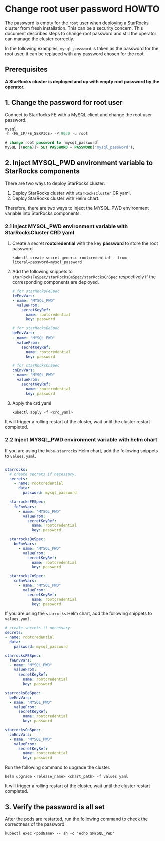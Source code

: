 # Change root user password HOWTO

The password is empty for the `root` user when deploying a StarRocks cluster from fresh installation. This can be a
security concern. This document describes steps to change root password and still the operator can manage the cluster
correctly.

In the following examples, `mysql_password` is taken as the password for the root user, it can be replaced with any
password chosen for the root.

## Prerequisites

**A StarRocks cluster is deployed and up with empty root password by the operator.**

## 1. Change the password for root user

Connect to StarRocks FE with a MySQL client and change the root user password.

```SQL
mysql
-h <FE_IP/FE_SERVICE> -P 9030 -u root

# change root password to `mysql_password`
MySQL [(none)]> SET PASSWORD = PASSWORD('mysql_password');
```

## 2. Inject MYSQL_PWD environment variable to StarRocks components

There are two ways to deploy StarRocks cluster:

1. Deploy StarRocks cluster with `StarRocksCluster` CR yaml.
2. Deploy StarRocks cluster with Helm chart.

Therefore, there are two ways to inject the MYSQL_PWD environment variable into StarRocks components.

### 2.1 inject MYSQL_PWD environment variable with StarRocksCluster CRD yaml

1. Create a secret **rootcredential** with the key **password** to store the root password

   ```shell
   kubectl create secret generic rootcredential --from-literal=password=mysql_password
   ```

2. Add the following snippets to `starRocksFeSpec/starRocksBeSpec/starRocksCnSpec` respectively if the corresponding
   components are deployed.

   ```yaml
   # for starRocksFeSpec
   feEnvVars:
   - name: "MYSQL_PWD"
     valueFrom:
       secretKeyRef:
         name: rootcredential
         key: password

   # for starRocksBeSpec
   beEnvVars:
   - name: "MYSQL_PWD"
     valueFrom:
       secretKeyRef:
         name: rootcredential
         key: password

   # for starRocksCnSpec
   cnEnvVars:
   - name: "MYSQL_PWD"
     valueFrom:
       secretKeyRef:
         name: rootcredential
         key: password
   ```

3. Apply the crd yaml

   ```shell
   kubectl apply -f <crd_yaml>
   ```

It will trigger a rolling restart of the cluster, wait until the cluster restart completed.

### 2.2 Inject MYSQL_PWD environment variable with helm chart

If you are using the `kube-starrocks` Helm chart, add the following snippets to `values.yaml`.

```yaml

starrocks:
  # create secrets if necessary.
  secrets:
    - name: rootcredential
      data:
        password: mysql_password

  starrocksFESpec:
    feEnvVars:
      - name: "MYSQL_PWD"
        valueFrom:
          secretKeyRef:
            name: rootcredential
            key: password

  starrocksBeSpec:
    beEnvVars:
      - name: "MYSQL_PWD"
        valueFrom:
          secretKeyRef:
            name: rootcredential
            key: password

  starrocksCnSpec:
    cnEnvVars:
      - name: "MYSQL_PWD"
        valueFrom:
          secretKeyRef:
            name: rootcredential
            key: password
```

If you are using the `starrocks` Helm chart, add the following snippets to `values.yaml`.

```yaml
# create secrets if necessary.
secrets:
- name: rootcredential
  data:
    password: mysql_password

starrocksFESpec:
  feEnvVars:
  - name: "MYSQL_PWD"
    valueFrom:
      secretKeyRef:
        name: rootcredential
        key: password

starrocksBeSpec:
  beEnvVars:
  - name: "MYSQL_PWD"
    valueFrom:
      secretKeyRef:
        name: rootcredential
        key: password

starrocksCnSpec:
  cnEnvVars:
  - name: "MYSQL_PWD"
    valueFrom:
      secretKeyRef:
        name: rootcredential
        key: password
```

Run the following command to upgrade the cluster.

```shell
helm upgrade <release_name> <chart_path> -f values.yaml
```

It will trigger a rolling restart of the cluster, wait until the cluster restart completed.

## 3. Verify the password is all set

After the pods are restarted, run the following command to check the correctness of the password.

``` shell
kubectl exec <podName> -- sh -c 'echo $MYSQL_PWD'
```
